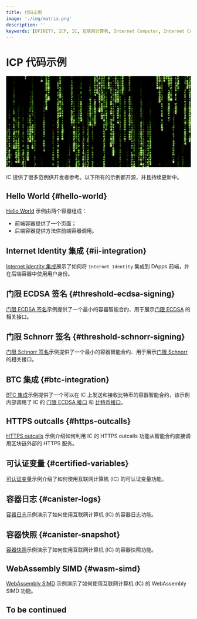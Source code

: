 ```yaml
---
title: 代码示例
image: './img/matrix.png'
description: ''
keywords: [DFINITY, ICP, IC, 互联网计算机, Internet Computer, Internet Computer Protocol, Web3, Crypto, Blockchain, 区块链, 加密货币, DApp, 去中心化, 去中心化应用, developer, startup, code examples]
---
```


# ICP 代码示例

![matrix](./img/matrix.png)

IC 提供了很多范例供开发者参考。以下所有的示例都开源，并且持续更新中。

## Hello World {#hello-world}

[Hello World](../getting-started/hello-world/index.md) 示例由两个容器组成：
- 前端容器提供了一个页面；
- 后端容器提供方法供前端容器调用。

## Internet Identity 集成 {#ii-integration}

[Internet Identity 集成](./ii-integration/index.md)展示了如何将 `Internet Identity` 集成到 DApps 前端，并在后端容器中使用用户身份。

## 门限 ECDSA 签名 {#threshold-ecdsa-signing}

[门限 ECDSA 签名](./threshold-ecdsa/index.md)示例提供了一个最小的容器智能合约、用于展示[门限 ECDSA](https://internetcomputer.org/docs/current/developer-docs/smart-contracts/signatures/t-ecdsa) 的相关接口。

## 门限 Schnorr 签名 {#threshold-schnorr-signing}

[门限 Schnorr 签名](./threshold-schnorr/index.md)示例提供了一个最小的容器智能合约、用于展示[门限 Schnorr](https://internetcomputer.org/docs/current/developer-docs/smart-contracts/signatures/t-schnorr) 的相关接口。

## BTC 集成 {#btc-integration}

[BTC 集成](./btc-integration/index.md)示例提供了一个可以在 IC 上发送和接收比特币的容器智能合约，该示例内部调用了 IC 的 [门限 ECDSA 接口](https://internetcomputer.org/docs/current/references/ic-interface-spec/#ic-ecdsa_public_key) 和 [比特币接口](https://internetcomputer.org/docs/current/references/ic-interface-spec/#ic-bitcoin-api)。

## HTTPS outcalls {#https-outcalls}

[HTTPS outcalls](./https-outcalls/index.md) 示例介绍如何利用 IC 的 HTTPS outcalls 功能从智能合约直接调用区块链外部的 HTTPS 服务。

## 可认证变量 {#certified-variables}

[可认证变量](./certified-variables/index.md)示例介绍了如何使用互联网计算机 (IC) 的可认证变量功能。

## 容器日志 {#canister-logs}

[容器日志](./canister-logs/index.md)示例演示了如何使用互联网计算机 (IC) 的容器日志功能。

## 容器快照 {#canister-snapshot}

[容器快照](./canister-snapshot/index.md)示例演示了如何使用互联网计算机 (IC) 的容器快照功能。

## WebAssembly SIMD {#wasm-simd}

[WebAssembly SIMD](./wasm-simd/index.md) 示例演示了如何使用互联网计算机 (IC) 的 WebAssembly SIMD 功能。

## To be continued
